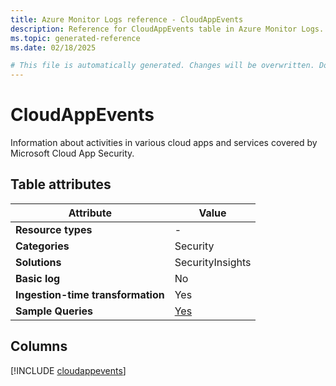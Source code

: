 ```yaml
---
title: Azure Monitor Logs reference - CloudAppEvents
description: Reference for CloudAppEvents table in Azure Monitor Logs.
ms.topic: generated-reference
ms.date: 02/18/2025

# This file is automatically generated. Changes will be overwritten. Do not change this file directly.
---
```


# CloudAppEvents

Information about activities in various cloud apps and services covered by Microsoft Cloud App Security.


## Table attributes

|Attribute|Value|
|---|---|
|**Resource types**|-|
|**Categories**|Security|
|**Solutions**| SecurityInsights|
|**Basic log**|No|
|**Ingestion-time transformation**|Yes|
|**Sample Queries**|[Yes](/azure/azure-monitor/reference/queries/cloudappevents)|



## Columns
  
[!INCLUDE [cloudappevents](~/reusable-content/ce-skilling/azure/includes/azure-monitor/reference/tables/cloudappevents-include.md)]
